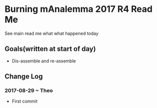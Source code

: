 

# Burning mAnalemma 2017 R4 Read Me

See main read me what what happened today

## Goals(written at start of day)

* Dis-assemble and re-assemble


## Change Log

### 2017-08-29 ~ Theo

* First commit
